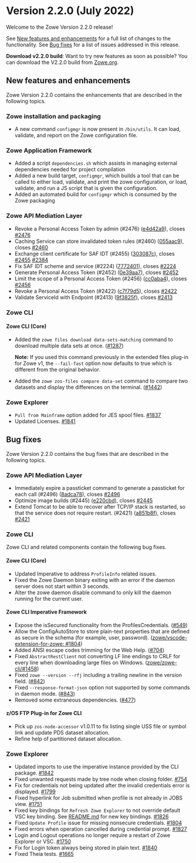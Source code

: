 # Version 2.2.0 (July 2022)

Welcome to the Zowe Version 2.2.0 release!

See [New features and enhancements](#new-features-and-enhancements) for a full list of changes to the functionality. See [Bug fixes](#bug-fixes) for a list of issues addressed in this release.

**Download v2.2.0 build**: Want to try new features as soon as possible? You can download the V2.2.0 build from [Zowe.org](https://www.zowe.org/download.html).

## New features and enhancements

Zowe Version 2.2.0 contains the enhancements that are described in the following topics.

### Zowe installation and packaging

* A new command `configmgr` is now present in `/bin/utils`. It can load, validate, and report on the Zowe configuration file.

### Zowe Application Framework

* Added a script `dependencies.sh` which assists in managing external dependencies needed for project compilation
* Added a new build target, `configmgr`, which builds a tool that can be called to either load, validate, and print the zowe configuration, or load, validate, and run a JS script that is given the configuration.
* Added an automated build for `configmgr` which is consumed by the Zowe packaging

### Zowe API Mediation Layer

* Revoke a Personal Access Token by admin (#2476) ([e4d42a9](https://github.com/zowe/api-layer/commit/e4d42a9)), closes [#2476](https://github.com/zowe/api-layer/issues/2476)
* Caching Service can store invalidated token rules (#2460) ([055aac9](https://github.com/zowe/api-layer/commit/055aac9)), closes [#2460](https://github.com/zowe/api-layer/issues/2460)
* Exchange client certificate for SAF IDT (#2455) ([303087c](https://github.com/zowe/api-layer/commit/303087c)), closes [#2455](https://github.com/zowe/api-layer/issues/2455) [#2384](https://github.com/zowe/api-layer/issues/2384)
* Fix SAF IDT scheme and service (#2224) ([7772401](https://github.com/zowe/api-layer/commit/7772401)), closes [#2224](https://github.com/zowe/api-layer/issues/2224)
* Generate Personal Access Token (#2452) ([0e39aa7](https://github.com/zowe/api-layer/commit/0e39aa7)), closes [#2452](https://github.com/zowe/api-layer/issues/2452)
* Limit the scope of a Personal Access Token (#2456) ([cc0aba4](https://github.com/zowe/api-layer/commit/cc0aba4)), closes [#2456](https://github.com/zowe/api-layer/issues/2456)
* Revoke a Personal Access Token (#2422) ([c7f79d5](https://github.com/zowe/api-layer/commit/c7f79d5)), closes [#2422](https://github.com/zowe/api-layer/issues/2422)
* Validate ServiceId with Endpoint (#2413) ([9f3825f](https://github.com/zowe/api-layer/commit/9f3825f)), closes [#2413](https://github.com/zowe/api-layer/issues/2413)

### Zowe CLI

#### Zowe CLI (Core)

-  Added the `zowe files download data-sets-matching` command to download multiple data sets at once. ([#1287](https://github.com/zowe/zowe-cli/issues/1287))

    **Note:** If you used this command previously in the extended files plug-in for Zowe v1, the `--fail-fast` option now defaults to true which is different from the original behavior.

- Added the `zowe zos-files compare data-set` command to compare two datasets and display the differences on the terminal. ([#1442](https://github.com/zowe/zowe-cli/issues/1442))

### Zowe Explorer

- `Pull from Mainframe` option added for JES spool files. [#1837](https://github.com/zowe/vscode-extension-for-zowe/pull/1837)
- Updated Licenses. [#1841](https://github.com/zowe/vscode-extension-for-zowe/issues/1841)

## Bug fixes

Zowe Version 2.2.0 contains the bug fixes that are described in the following topics.

### Zowe API Mediation Layer

* Immediately expire a passticket command to generate a passticket for each call (#2496) ([8adca78](https://github.com/zowe/api-layer/commit/8adca78)), closes [#2496](https://github.com/zowe/api-layer/issues/2496)
* Optimize image builds (#2445) ([e220cbd](https://github.com/zowe/api-layer/commit/e220cbd)), closes [#2445](https://github.com/zowe/api-layer/issues/2445)
* Extend Tomcat to be able to recover after TCP/IP stack is restarted, so that the service does not require restart. (#2421) ([a851b8f](https://github.com/zowe/api-layer/commit/a851b8f)), closes [#2421](https://github.com/zowe/api-layer/issues/2421)

### Zowe CLI

Zowe CLI and related components contain the following bug fixes.

#### Zowe CLI (Core)

- Updated Imperative to address `ProfileInfo` related issues.
- Fixed the Zowe Daemon binary exiting with an error if the daemon server does not start within 3 seconds.
- Alter the zowe daemon disable command to only kill the daemon running for the current user.

#### Zowe CLI Imperative Framework

- Expose the isSecured functionality from the ProfilesCredentials. ([#549](https://github.com/zowe/imperative/issues/549))
- Allow the ConfigAutoStore to store plain-text properties that are defined as secure in the schema (for example, user, password). ([zowe/vscode-extension-for-zowe: #1804](https://github.com/zowe/vscode-extension-for-zowe/issues/1804))
- Added ANSI escape codes trimming for the Web Help. ([#704](https://github.com/zowe/imperative/issues/704))
- Fixed `AbstractRestClient` not converting LF line endings to CRLF for every line when downloading large files on Windows. ([zowe/zowe-cli/#1458](https://github.com/zowe/zowe-cli/issues/1458))
- Fixed `zowe --version --rfj` including a trailing newline in the version field. ([#842](https://github.com/zowe/imperative/issues/842))
- Fixed `--response-format-json` option not supported by some commands in daemon mode. ([#843](https://github.com/zowe/imperative/issues/843))
- Removed some extraneous dependencies. ([#477](https://github.com/zowe/imperative/issues/477))

#### z/OS FTP Plug-in for Zowe CLI

- Pick up `zos-node-accessor` v1.0.11 to fix listing single USS file or symbol link and update PDS dataset allocation.
- Refine help of partitioned dataset allocation.

### Zowe Explorer

- Updated imports to use the imperative instance provided by the CLI package. [#1842](https://github.com/zowe/vscode-extension-for-zowe/issues/1842)
- Fixed unwanted requests made by tree node when closing folder. [#754](https://github.com/zowe/vscode-extension-for-zowe/issues/754)
- Fix for credentials not being updated after the invalid credentials error is displayed. [#1799](https://github.com/zowe/vscode-extension-for-zowe/issues/1799)
- Fixed hyperlink for Job submitted when profile is not already in JOBS view. [#1751](https://github.com/zowe/vscode-extension-for-zowe/issues/1751)
- Fixed key bindings for `Refresh Zowe Explorer` to not override default VSC key binding. See [README.md](https://github.com/zowe/vscode-extension-for-zowe/blob/master/packages/zowe-explorer/README.md#keyboard-shortcuts) for new key bindings. [#1826](https://github.com/zowe/vscode-extension-for-zowe/issues/1826)
- Fixed `Update Profile` issue for missing nonsecure credentials. [#1804](https://github.com/zowe/vscode-extension-for-zowe/issues/1804)
- Fixed errors when operation cancelled during credential prompt. [#1827](https://github.com/zowe/vscode-extension-for-zowe/issues/1827)
- Login and Logout operations no longer require a restart of Zowe Explorer or VSC. [#1750](https://github.com/zowe/vscode-extension-for-zowe/issues/1750)
- Fix for Login token always being stored in plain text. [#1840](https://github.com/zowe/vscode-extension-for-zowe/issues/1840)
- Fixed Theia tests. [#1665](https://github.com/zowe/vscode-extension-for-zowe/issues/1665)
